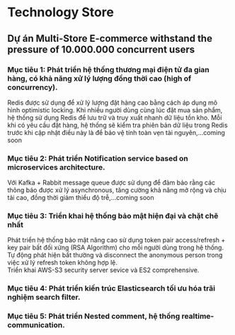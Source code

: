 # Technology Store

## Dự án Multi-Store E-commerce withstand the pressure of 10.000.000 concurrent users 

### Mục tiêu 1: Phát triển hệ thống thương mại điện tử đa gian hàng, có khả năng xử lý lượng đồng thời cao (high of concurrency).
Redis được sử dụng để xử lý lượng đặt hàng cao bằng cách áp dụng mô hình optimistic locking. Khi nhiều người dùng cùng lúc đặt mua sản phẩm, hệ thống sử dụng Redis để lưu trữ và truy xuất nhanh dữ liệu tồn kho. Mỗi khi có yêu cầu đặt hàng, hệ thống sẽ kiểm tra phiên bản dữ liệu trong Redis trước khi cập nhật điều này là để bảo vệ tính toàn vẹn tài nguyên,...coming soon

### Mục tiêu 2: Phát triển Notification service based on microservices architecture.
Với Kafka + Rabbit message queue được sử dụng để đảm bảo rằng các thông báo được xử lý asynchronous, tăng cường khả năng mở rộng và chịu tải cao, đồng thời giảm thiểu độ trễ,...coming soon

### Mục tiêu 3: Triển khai hệ thống bảo mật hiện đại và chặt chẽ nhất
Phát triển hệ thống bảo mật nâng cao sử dụng token pair access/refresh + key pair bất đối xứng (RSA Algorithm) cho mỗi người dùng trong hệ thống.</br>
Tự động phát hiện bất thường và disconnect the anonymous person trong việc xử lý refresh token không hợp lệ.</br>
Triển khai AWS-S3 security server sevice và ES2 comprehensive.

### Mục tiêu 4: Phát triển kiến trúc Elasticsearch tối ưu hóa trãi nghiệm search filter.

### Mục tiêu 5: Phát triển Nested comment, hệ thống realtime-communication.
